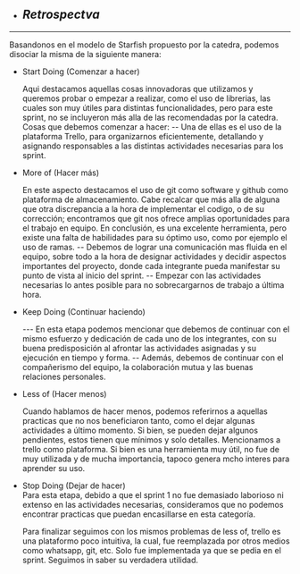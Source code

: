 + ## ___Retrospectva___

___

Basandonos en el modelo de Starfish propuesto por la catedra, podemos disociar la misma de la siguiente manera:


 + Start Doing (Comenzar a hacer)

    Aqui destacamos aquellas cosas innovadoras que utilizamos y queremos probar o empezar a realizar, como el uso de librerias, las cuales son muy útiles para distintas funcionalidades, pero para este sprint, no se incluyeron más alla de las recomendadas por la catedra. 
    Cosas que debemos comenzar a hacer:
    -- Una de ellas es  el uso de  la plataforma Trello, para organizarnos eficientemente, detallando y asignando responsables a las distintas actividades necesarias para los sprint.
    
    


 + More of (Hacer más) 

    En este aspecto destacamos el uso de git como software y github como plataforma de almacenamiento. Cabe recalcar que más alla de alguna que otra discrepancia a la hora de implementar el codigo, o de su corrección; encontramos que git nos ofrece amplias oportunidades para el trabajo en equipo. En conclusión, es una excelente herramienta, pero existe una falta de habilidades para su óptimo uso, como por ejemplo el uso de ramas.
    -- Debemos de lograr una comunicación mas fluida en el equipo, sobre todo a la hora de designar actividades y decidir aspectos importantes del proyecto, donde cada integrante pueda manifestar su punto de vista al inicio del sprint.
    -- Empezar con las actividades necesarias lo antes posible para no sobrecargarnos de trabajo a última hora.

 
 
 + Keep Doing (Continuar haciendo)

    --- En esta etapa podemos mencionar que debemos de continuar con el mismo esfuerzo y dedicación de cada uno de los integrantes, con su buena predisposición al afrontar las actividades asignadas y su ejecución en tiempo y forma.
    -- Además, debemos de continuar con el compañerismo del equipo, la colaboración mutua y las buenas relaciones personales.

 + Less of (Hacer menos) 

   Cuando hablamos de hacer menos, podemos referirnos a aquellas practicas que no nos beneficiaron tanto, como el dejar algunas actividades a último momento. Si bien, se pueden dejar algunos pendientes, estos tienen que mínimos y solo detalles.
   Mencionamos a trello como plataforma. Si bien es una herramienta muy útil, no fue de muy utilizada y de mucha importancia, tapoco genera mcho interes para aprender su uso.

 + Stop Doing (Dejar de hacer)  
  Para esta etapa, debido a que el sprint 1 no fue demasiado laborioso ni extenso en las actividades necesarias, consideramos que no podemos encontrar practicas que puedan encasillarse en esta categoría.

   Para finalizar seguimos con los mismos problemas de less of, trello es una plataformo poco intuitiva, la cual, fue reemplazada por otros medios como whatsapp, git, etc. Solo fue implementada ya que se pedia en el sprint. Seguimos in saber su verdadera utilidad.
